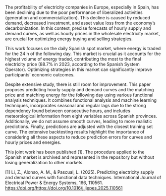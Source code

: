 The profitability of electricity companies in Europe, especially in Spain, has been declining due to the poor performance of liberalized activities (generation and commercialization). This decline is caused by reduced demand, decreased investment, and asset value loss from the economy’s decarbonization. In this context, precise forecasts of hourly supply and demand curves, as well as hourly prices in the wholesale electricity market, are crucial for optimizing energy buying and selling strategies.

This work focuses on the daily Spanish spot market, where energy is traded for the 24 h of the following day. This market is crucial as it accounts for the highest volume of energy traded, contributing the most to the final electricity price (88.7% in 2023, according to the Spanish System Operator). Optimizing strategies in this market can significantly improve participants’ economic outcomes.

Despite extensive study, there is still room for improvement. This paper proposes predicting hourly supply and demand curves and the matching price and matching energy for the following day using various functional analysis techniques. It combines functional analysis and machine learning techniques, incorporates seasonal and regular lags due to the strong dependency found between consecutive hours, and includes meteorological information from eight variables across Spanish provinces. Additionally, we do not assume smooth curves, leading to more realistic predictions. Finally, predictions are adjusted with the closest training set curve. The extensive backtesting results highlight the importance of considering all these aspects to reduce prediction errors for curves and hourly prices and energies.

This joint work has been published [1]. The procedure applied to the Spanish market is archived and represented in the repository but without losing generalization to other markets.

[1] Li, Z., Alonso, A. M., & Pascual, L. (2025). Predicting electricity supply and demand curves with functional data techniques. International Journal of Electrical Power & Energy Systems, 166, 110561. https://doi.org/https://doi.org/10.1016/j.ijepes.2025.110561
